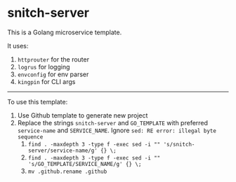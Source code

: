 # snitch-server

This is a Golang microservice template.

It uses:

1. `httprouter` for the router
1. `logrus` for logging
1. `envconfig` for env parser
1. `kingpin` for CLI args

----

To use this template:

1. Use Github template to generate new project
1. Replace the strings `snitch-server` and `GO_TEMPLATE` with preferred `service-name` and `SERVICE_NAME`.   Ignore `sed: RE error: illegal byte sequence`
    1. `find . -maxdepth 3 -type f -exec sed -i "" 's/snitch-server/service-name/g' {} \;`
    1. `find . -maxdepth 3 -type f -exec sed -i "" 's/GO_TEMPLATE/SERVICE_NAME/g' {} \;`
    1. `mv .github.rename .github`
